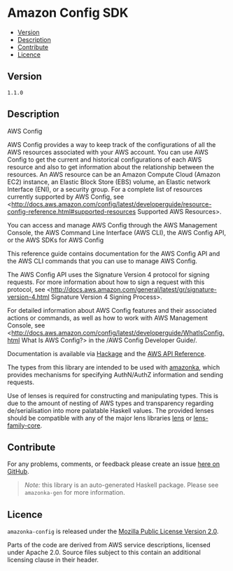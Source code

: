 # Amazon Config SDK

* [Version](#version)
* [Description](#description)
* [Contribute](#contribute)
* [Licence](#licence)


## Version

`1.1.0`


## Description

AWS Config

AWS Config provides a way to keep track of the configurations of all the
AWS resources associated with your AWS account. You can use AWS Config
to get the current and historical configurations of each AWS resource
and also to get information about the relationship between the
resources. An AWS resource can be an Amazon Compute Cloud (Amazon EC2)
instance, an Elastic Block Store (EBS) volume, an Elastic network
Interface (ENI), or a security group. For a complete list of resources
currently supported by AWS Config, see
<http://docs.aws.amazon.com/config/latest/developerguide/resource-config-reference.html#supported-resources Supported AWS Resources>.

You can access and manage AWS Config through the AWS Management Console,
the AWS Command Line Interface (AWS CLI), the AWS Config API, or the AWS
SDKs for AWS Config

This reference guide contains documentation for the AWS Config API and
the AWS CLI commands that you can use to manage AWS Config.

The AWS Config API uses the Signature Version 4 protocol for signing
requests. For more information about how to sign a request with this
protocol, see
<http://docs.aws.amazon.com/general/latest/gr/signature-version-4.html Signature Version 4 Signing Process>.

For detailed information about AWS Config features and their associated
actions or commands, as well as how to work with AWS Management Console,
see
<http://docs.aws.amazon.com/config/latest/developerguide/WhatIsConfig.html What Is AWS Config?>
in the /AWS Config Developer Guide/.

Documentation is available via [Hackage](http://hackage.haskell.org/package/amazonka-config)
and the [AWS API Reference](http://docs.aws.amazon.com/config/latest/APIReference/Welcome.html).

The types from this library are intended to be used with [amazonka](http://hackage.haskell.org/package/amazonka),
which provides mechanisms for specifying AuthN/AuthZ information and sending requests.

Use of lenses is required for constructing and manipulating types.
This is due to the amount of nesting of AWS types and transparency regarding
de/serialisation into more palatable Haskell values.
The provided lenses should be compatible with any of the major lens libraries
[lens](http://hackage.haskell.org/package/lens) or [lens-family-core](http://hackage.haskell.org/package/lens-family-core).

## Contribute

For any problems, comments, or feedback please create an issue [here on GitHub](https://github.com/brendanhay/amazonka/issues).

> _Note:_ this library is an auto-generated Haskell package. Please see `amazonka-gen` for more information.


## Licence

`amazonka-config` is released under the [Mozilla Public License Version 2.0](http://www.mozilla.org/MPL/).

Parts of the code are derived from AWS service descriptions, licensed under Apache 2.0.
Source files subject to this contain an additional licensing clause in their header.
